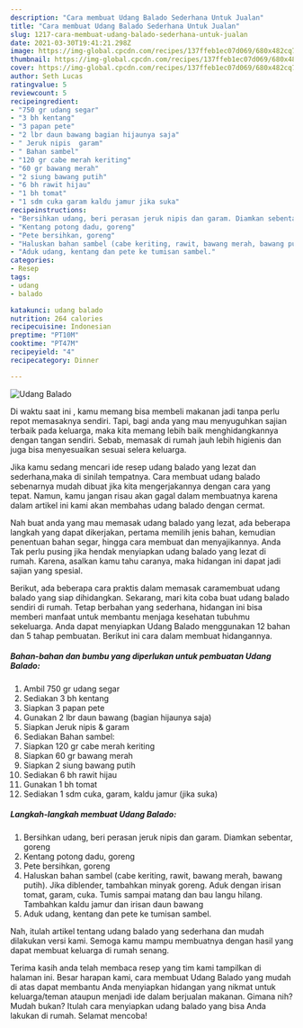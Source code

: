 ```yaml
---
description: "Cara membuat Udang Balado Sederhana Untuk Jualan"
title: "Cara membuat Udang Balado Sederhana Untuk Jualan"
slug: 1217-cara-membuat-udang-balado-sederhana-untuk-jualan
date: 2021-03-30T19:41:21.298Z
image: https://img-global.cpcdn.com/recipes/137ffeb1ec07d069/680x482cq70/udang-balado-foto-resep-utama.jpg
thumbnail: https://img-global.cpcdn.com/recipes/137ffeb1ec07d069/680x482cq70/udang-balado-foto-resep-utama.jpg
cover: https://img-global.cpcdn.com/recipes/137ffeb1ec07d069/680x482cq70/udang-balado-foto-resep-utama.jpg
author: Seth Lucas
ratingvalue: 5
reviewcount: 5
recipeingredient:
- "750 gr udang segar"
- "3 bh kentang"
- "3 papan pete"
- "2 lbr daun bawang bagian hijaunya saja"
- " Jeruk nipis  garam"
- " Bahan sambel"
- "120 gr cabe merah keriting"
- "60 gr bawang merah"
- "2 siung bawang putih"
- "6 bh rawit hijau"
- "1 bh tomat"
- "1 sdm cuka garam kaldu jamur jika suka"
recipeinstructions:
- "Bersihkan udang, beri perasan jeruk nipis dan garam. Diamkan sebentar, goreng"
- "Kentang potong dadu, goreng"
- "Pete bersihkan, goreng"
- "Haluskan bahan sambel (cabe keriting, rawit, bawang merah, bawang putih). Jika diblender, tambahkan minyak goreng. Aduk dengan irisan tomat, garam, cuka. Tumis sampai matang dan bau langu hilang. Tambahkan kaldu jamur dan irisan daun bawang"
- "Aduk udang, kentang dan pete ke tumisan sambel."
categories:
- Resep
tags:
- udang
- balado

katakunci: udang balado 
nutrition: 264 calories
recipecuisine: Indonesian
preptime: "PT10M"
cooktime: "PT47M"
recipeyield: "4"
recipecategory: Dinner

---
```



![Udang Balado](https://img-global.cpcdn.com/recipes/137ffeb1ec07d069/680x482cq70/udang-balado-foto-resep-utama.jpg)

Di waktu  saat ini , kamu memang bisa membeli makanan jadi tanpa perlu repot memasaknya sendiri. Tapi, bagi anda yang mau menyuguhkan sajian terbaik pada keluarga, maka kita memang lebih baik menghidangkannya dengan tangan sendiri. Sebab, memasak di rumah jauh lebih higienis dan juga bisa menyesuaikan sesuai selera keluarga.

Jika kamu sedang mencari ide resep udang balado yang lezat dan sederhana,maka di sinilah tempatnya. Cara membuat udang balado  sebenarnya mudah dibuat jika kita mengerjakannya dengan cara yang tepat. Namun, kamu jangan risau akan gagal dalam membuatnya 
karena dalam artikel ini kami akan membahas udang balado dengan cermat.  



Nah buat anda yang mau memasak udang balado yang lezat, ada beberapa langkah yang dapat dikerjakan, pertama memilih jenis bahan, kemudian penentuan bahan segar, hingga cara membuat dan menyajikannya. Anda Tak perlu pusing jika hendak menyiapkan udang balado yang lezat di rumah. Karena, asalkan kamu  tahu caranya, maka hidangan ini dapat jadi sajian yang spesial.

Berikut, ada beberapa cara praktis  dalam memasak caramembuat udang balado yang siap dihidangkan. Sekarang, mari kita coba buat udang balado sendiri di rumah. Tetap berbahan yang sederhana, hidangan ini bisa memberi manfaat untuk membantu menjaga kesehatan tubuhmu sekeluarga. Anda dapat menyiapkan Udang Balado menggunakan 12 bahan dan 5 tahap pembuatan. Berikut ini cara dalam membuat hidangannya.

<!--inarticleads1-->

##### Bahan-bahan dan bumbu yang diperlukan untuk pembuatan Udang Balado:

1. Ambil 750 gr udang segar
1. Sediakan 3 bh kentang
1. Siapkan 3 papan pete
1. Gunakan 2 lbr daun bawang (bagian hijaunya saja)
1. Siapkan  Jeruk nipis &amp; garam
1. Sediakan  Bahan sambel:
1. Siapkan 120 gr cabe merah keriting
1. Siapkan 60 gr bawang merah
1. Siapkan 2 siung bawang putih
1. Sediakan 6 bh rawit hijau
1. Gunakan 1 bh tomat
1. Sediakan 1 sdm cuka, garam, kaldu jamur (jika suka)




<!--inarticleads2-->

##### Langkah-langkah membuat Udang Balado:

1. Bersihkan udang, beri perasan jeruk nipis dan garam. Diamkan sebentar, goreng
1. Kentang potong dadu, goreng
1. Pete bersihkan, goreng
1. Haluskan bahan sambel (cabe keriting, rawit, bawang merah, bawang putih). Jika diblender, tambahkan minyak goreng. Aduk dengan irisan tomat, garam, cuka. Tumis sampai matang dan bau langu hilang. Tambahkan kaldu jamur dan irisan daun bawang
1. Aduk udang, kentang dan pete ke tumisan sambel.




Nah, itulah artikel tentang  udang balado  yang sederhana dan mudah dilakukan versi kami. Semoga kamu mampu membuatnya dengan hasil yang dapat membuat keluarga di rumah senang. 

Terima kasih anda telah membaca resep yang tim kami tampilkan di halaman ini. Besar harapan kami, cara membuat  Udang Balado yang mudah di atas dapat membantu Anda menyiapkan hidangan yang nikmat untuk keluarga/teman ataupun menjadi ide dalam berjualan makanan. Gimana nih? Mudah bukan? Itulah cara menyiapkan udang balado yang bisa Anda lakukan di rumah. Selamat mencoba!

